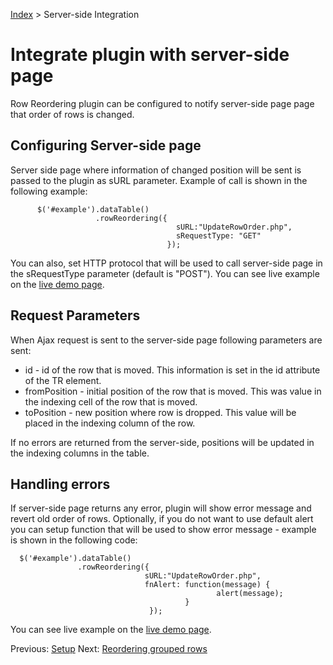 [Index](Index.md) > Server-side Integration
# Integrate plugin with server-side page #

Row Reordering plugin can be configured to notify server-side page page that order of rows is changed.

## Configuring Server-side page ##

Server side page where information of changed position will be sent is passed to the plugin as sURL parameter. Example of call is shown in the following example:
```
      $('#example').dataTable()
                   .rowReordering({ 
                                     sURL:"UpdateRowOrder.php",
                                     sRequestType: "GET"
                                   });
```
You can also, set HTTP protocol that will be used to call server-side page in the sRequestType parameter (default is "POST"). You can see live example on the
[live demo page](http://jquery-datatables-row-reordering.googlecode.com/svn/trunk/notify.html).

## Request Parameters ##

When Ajax request is sent to the server-side page following parameters are sent:
  * id - id of the row that is moved. This information is set in the id attribute of the TR element.
  * fromPosition - initial position of the row that is moved. This was value in the indexing cell of the row that is moved.
  * toPosition - new position where row is dropped. This value will be placed in the indexing column of the row.

If no errors are returned from the server-side, positions will be updated in the indexing columns in the table.

## Handling errors ##

If server-side page returns any error, plugin will show error message and revert old order of rows. Optionally, if you do not want to use default alert you can setup function that will be used to show error message - example is shown in the following code:

```
  $('#example').dataTable()
               .rowReordering({ 
                              sURL:"UpdateRowOrder.php",
                              fnAlert: function(message) { 
                                              alert(message);
                                       }
                               });
```

You can see live example on the
[live demo page](http://jquery-datatables-row-reordering.googlecode.com/svn/trunk/error.html).

Previous: [Setup](RowReordering.md) Next: [Reordering grouped rows](RowGrouping.md)